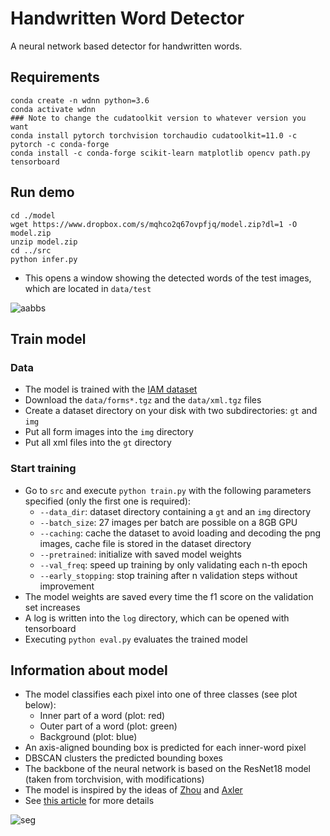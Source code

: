 # Handwritten Word Detector

A neural network based detector for handwritten words.

## Requirements 
```
conda create -n wdnn python=3.6
conda activate wdnn
### Note to change the cudatoolkit version to whatever version you want
conda install pytorch torchvision torchaudio cudatoolkit=11.0 -c pytorch -c conda-forge
conda install -c conda-forge scikit-learn matplotlib opencv path.py tensorboard
```

## Run demo
```
cd ./model
wget https://www.dropbox.com/s/mqhco2q67ovpfjq/model.zip?dl=1 -O model.zip
unzip model.zip
cd ../src
python infer.py
```
* This opens a window showing the detected words of the test images, which are located in `data/test`

![aabbs](./doc/aabbs.png)


## Train model
### Data
* The model is trained with the [IAM dataset](https://fki.tic.heia-fr.ch/databases/iam-handwriting-database)
* Download the `data/forms*.tgz` and the `data/xml.tgz` files
* Create a dataset directory on your disk with two subdirectories: `gt` and `img`
* Put all form images into the `img` directory
* Put all xml files into the `gt` directory
 
### Start training
* Go to `src` and execute `python train.py` with the following parameters specified (only the first one is required):
  * `--data_dir`: dataset directory containing a `gt` and an `img` directory
  * `--batch_size`: 27 images per batch are possible on a 8GB GPU 
  * `--caching`: cache the dataset to avoid loading and decoding the png images, cache file is stored in the dataset directory
  * `--pretrained`: initialize with saved model weights 
  * `--val_freq`: speed up training by only validating each n-th epoch
  * `--early_stopping`: stop training after n validation steps without improvement
* The model weights are saved every time the f1 score on the validation set increases
* A log is written into the `log` directory, which can be opened with tensorboard
* Executing `python eval.py` evaluates the trained model


## Information about model
* The model classifies each pixel into one of three classes (see plot below):
  * Inner part of a word (plot: red)
  * Outer part of a word (plot: green)
  * Background (plot: blue)
* An axis-aligned bounding box is predicted for each inner-word pixel
* DBSCAN clusters the predicted bounding boxes
* The backbone of the neural network is based on the ResNet18 model (taken from torchvision, with modifications)
* The model is inspired by the ideas of [Zhou](https://openaccess.thecvf.com/content_cvpr_2017/papers/Zhou_EAST_An_Efficient_CVPR_2017_paper.pdf) and [Axler](http://www.cs.tau.ac.il/~wolf/papers/dataset-agnostic-word.pdf)
* See [this article](https://githubharald.github.io/word_detector.html) for more details

![seg](./doc/seg.png)



